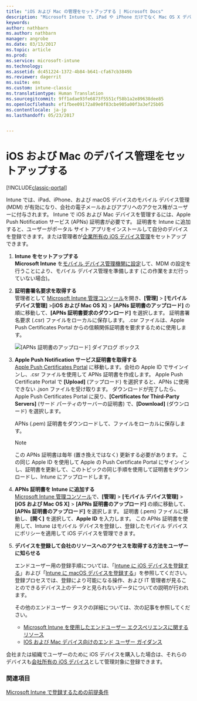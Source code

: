 ```yaml
---
title: "iOS および Mac の管理をセットアップする | Microsoft Docs"
description: "Microsoft Intune で、iPad や iPhone だけでなく Mac OS X デバイスを含む iOS デバイスのモバイル デバイス管理 (MDM) を有効にします。"
keywords: 
author: nathbarn
ms.author: nathbarn
manager: angrobe
ms.date: 03/13/2017
ms.topic: article
ms.prod: 
ms.service: microsoft-intune
ms.technology: 
ms.assetid: dc451224-1372-4b84-b641-cfa67cb3849b
ms.reviewer: dagerrit
ms.suite: ems
ms.custom: intune-classic
ms.translationtype: Human Translation
ms.sourcegitcommit: 9ff1adae93fe6873f5551cf58b1a2e89638dee85
ms.openlocfilehash: ef1fbee09172a89e0f83cbe905a00f3a3ef25b05
ms.contentlocale: ja-jp
ms.lasthandoff: 05/23/2017


---
```


# <a name="set-up-ios-and-mac-device-management"></a>iOS および Mac のデバイス管理をセットアップする

[!INCLUDE[classic-portal](../includes/classic-portal.md)]

Intune では、iPad、iPhone、および macOS デバイスのモバイル デバイス管理 (MDM) が有効になり、会社の電子メールおよびアプリへのアクセス権がユーザーに付与されます。 Intune で iOS および Mac デバイスを管理するには、Apple Push Notification サービス (APNs) 証明書が必要です。 証明書を Intune に追加すると、ユーザーがポータル サイト アプリをインストールして自分のデバイスを登録できます。または管理者が[企業所有の iOS デバイス管理](enroll-corporate-owned-ios-devices-in-microsoft-intune.md)をセットアップできます。

1.  **Intune をセットアップする**<br>
    **Microsoft Intune** を[モバイル デバイス管理機関に設定](prerequisites-for-enrollment.md#step-2-set-mdm-authority)して、MDM の設定を行うことにより、モバイル デバイス管理を準備します (この作業をまだ行っていない場合)。

2.  **証明書署名要求を取得する**<br>
    管理者として [Microsoft Intune 管理コンソール](https://manage.microsoft.com)を開き、**[管理]** &gt; **[モバイル デバイス管理]** &gt;**[iOS および Mac OS X]** &gt; **[APNs 証明書のアップロード]** の順に移動して、**[APNs 証明書要求のダウンロード]** を選択します。 証明書署名要求 (.csr) ファイルをローカルに保存します。 .csr ファイルは、Apple Push Certificates Portal からの信頼関係証明書を要求するために使用します。

    ![[APNs 証明書のアップロード] ダイアログ ボックス](../media/Intune-iOS-enrollment-with-apns.png)

3.  **Apple Push Notification サービス証明書を取得する**<br>
    [Apple Push Certificates Portal](http://go.microsoft.com/fwlink/?LinkId=269844) に移動します。会社の Apple ID でサインインし、.csr ファイルを使用して APNs 証明書を作成します。 Apple Push Certificate Portal で **[Upload]** (アップロード) を選択すると、APNs に使用できない .json ファイルを受け取ります。 ダウンロードが完了したら、Apple Push Certificates Portal に戻り、**[Certificates for Third-Party Servers]** (サード パーティのサーバーの証明書) で、**[Download]** (ダウンロード) を選択します。

    APNs (.pem) 証明書をダウンロードして、ファイルをローカルに保存します。

    > [!NOTE]
    > この APNs 証明書は毎年 (置き換えではなく) 更新する必要があります。 この同じ Apple ID を使用して Apple の Push Certificate Portal にサインインし、証明書を更新して、このトピックの同じ手順を使用して証明書をダウンロードし、Intune にアップロードします。

4.  **APNs 証明書を Intune に追加する**<br>
    [Microsoft Intune 管理コンソール](https://manage.microsoft.com)で、**[管理]** &gt; **[モバイル デバイス管理]** &gt; **[iOS および Mac OS X]** &gt; **[APNs 証明書のアップロード]** の順に移動して、**[APNs 証明書のアップロード]** を選択します。 証明書 (.pem) ファイルに移動し、**[開く]** を選択して、**Apple ID** を入力します。 この APNs 証明書を使用して、Intune はモバイル デバイスを登録し、登録したモバイル デバイスにポリシーを適用して iOS デバイスを管理できます。

5.  **デバイスを登録して会社のリソースへのアクセスを取得する方法をユーザーに知らせる**

    エンドユーザー用の登録手順については、「[Intune に iOS デバイスを登録する](https://docs.microsoft.com/intune-user-help/enroll-your-device-in-intune-ios)」および「[Intune に macOS デバイスを登録する](https://docs.microsoft.com/intune-user-help/enroll-your-device-in-intune-macos)」を参照してください。 登録プロセスでは、登録により可能になる操作、および IT 管理者が見ることのできるデバイス上のデータと見られないデータについての説明が行われます。

    その他のエンドユーザー タスクの詳細については、次の記事を参照してください。
    - [Microsoft Intune を使用したエンドユーザー エクスペリエンスに関するリソース](how-to-educate-your-end-users-about-microsoft-intune.md)
    - [IOS および Mac デバイス向けのエンド ユーザー ガイダンス](https://docs.microsoft.com/intune-user-help/using-your-ios-or-macOS-device-with-intune)

会社または組織でユーザーのために iOS デバイスを購入した場合は、それらのデバイスも[会社所有の iOS デバイス](enroll-corporate-owned-ios-devices-in-microsoft-intune.md)として管理対象に登録できます。

### <a name="see-also"></a>関連項目
[Microsoft Intune で登録するための前提条件](prerequisites-for-enrollment.md)

